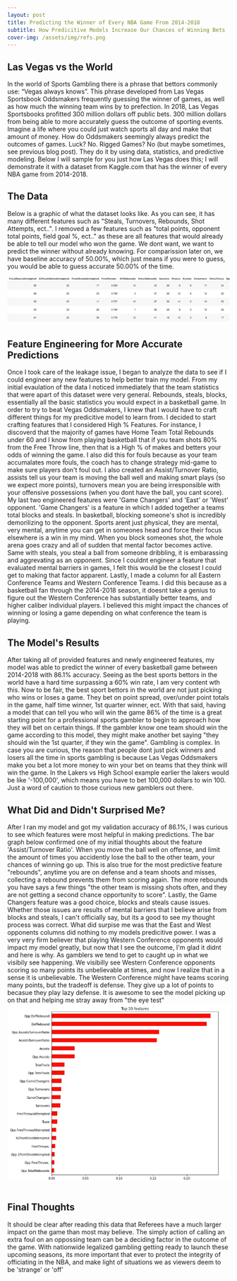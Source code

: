 ```yaml
---
layout: post
title: Predicting the Winner of Every NBA Game From 2014-2018
subtitle: How Predicitive Models Increase Our Chances of Winning Bets
cover-img: /assets/img/refs.png
---
```



## Las Vegas vs the World

  In the world of Sports Gambling there is a phrase that bettors commonly use: “Vegas always knows”. This phrase developed from Las Vegas Sportsbook Oddsmakers frequently guessing the winner of games, as well as how much the winning team wins by to prefection. In 2018, Las Vegas Sportsbooks profitted 300 million dollars off public bets. 300 million dollars from being able to more accurately guess the outcome of sporting events. Imagine a life where you could just watch sports all day and make that amount of money. How do Oddsmakers seemingly always predict the outcomes of games. Luck? No. Rigged Games? No (but maybe sometimes, see previous blog post). They do it by using data, statistics, and predictive modeling. Below I will sample for you just how Las Vegas does this; I will demonstrate it with a dataset from Kaggle.com that has the winner of every NBA game from 2014-2018.

## The Data
Below is a graphic of what the dataset looks like. As you can see, it has many different features such as "Steals, Turnovers, Rebounds, Shot Attempts, ect..". I removed a few features such as "total points, opponent total points, field goal %, ect.." as these are all features that would already be able to tell our model who won the game. We dont want, we want to predict the winner without already knowing. For comparission later on, we have baseline accuracy of 50.00%, which just means if you were to guess, you would be able to guess accurate 50.00% of the time.

![](NBAdfHead.jpg)


## Feature Engineering for More Accurate Predictions
  Once I took care of the leakage issue, I began to analyze the data to see if I could engineer any new features to help better train my model. From my initial evaulation of the data I noticed immediately that the team statistics that were apart of this dataset were very general. Rebounds, steals, blocks, essentially all the basic statistics you would expect in a basketball game. In order to try to beat Vegas Oddsmakers, I knew that I would have to craft different things for my predicitive model to learn from. 
  I decided to start crafting features that I considered High % Features. For instance, I discoverd that the majority of games have Home Team Total Rebounds under 60 and I know from playing basketball that if you team shots 80% from the Free Throw line, then that is a High % of makes and betters your odds of winning the game. I also did this for fouls because as your team accumalates more fouls, the coach has to change strategy mid-game to make sure players don't foul out. I also created an Assist/Turnover Ratio, assists tell us your team is moving the ball well and making smart plays (so we expect more points), turnovers mean you are being irresponsible with your offensive possessions (when you dont have the ball, you cant score). 
  My last two engineered features were 'Game Changers' and 'East' or 'West' opponent. 'Game Changers' is a feature in which I added together a teams total blocks and steals. In basketball, blocking someone's shot is incredibly demorilizing to the opponent. Sports arent just physical, they are mental, very mental, anytime you can get in someones head and force their focus elsewhere is a win in my mind. When you block someones shot, the whole arena goes crazy and all of sudden that mental factor becomes active. Same with steals, you steal a ball from someone dribbling, it is embarassing and aggrevating as an opponent. Since I couldnt engineer a feature that evaluated mental barriers in games, I felt this would be the closest I could get to making that factor apparent. Lastly, I made a column for all Eastern Conference Teams and Western Conference Teams. I did this because as a basketball fan through the 2014-2018 season, it doesnt take a genius to figure out the Western Conference has substantially better teams, and higher caliber individual players. I believed this might impact the chances of winning or losing a game depending on what conference the team is playing.

## The Model's Results
  After taking all of provided features and newly engineered features, my model was able to predict the winner of every basketball game between 2014-2018 with 86.1% accuracy. Seeing as the best sports bettors in the world have a hard time surpassing a 60% win rate, I am very content wth this. Now to be fair, the best sport bettors in the world are not just picking who wins or loses a game. They bet on point spread, over/under point totals in the game, half time winner, 1st quarter winner, ect. With that said, having a model that can tell you who will win the game 86% of the time is a great starting point for a professional sports gambler to begin to approach how they will bet on certain things. If the gambler know one team should win the game according to this model, they might make another bet saying "they should win the 1st quarter, if they win the game". Gambling is complex.
  In case you are curious, the reason that people dont just pick winners and losers all the time in sports gambling is because Las Vegas Oddsmakers make you bet a lot more money to win your bet on teams that they think will win the game. In the Lakers vs High School example earlier the lakers would be like '-100,000', which means you have to bet 100,000 dollars to win 100. Just a word of caution to those curious new gamblers out there.
  

## What Did and Didn't Surprised Me?
  After I ran my model and got my validation accuracy of 86.1%, I was curious to see which features were most helpful in making predictions. The bar graph below confirmed one of my initial thoughts about the feature 'Assist/Turnover Ratio'. When you move the ball well on offense, and limit the amount of times you accidently lose the ball to the other team, your chances of winning go up. This is also true for the most predictive feature "rebounds", anytime you are on defense and a team shoots and misses, collecting a rebound prevents them from scoring again. The more rebounds you have says a few things "the other team is missing shots often, and they are not getting a second chance opportunity to score". Lastly, the Game Changers feature was a good choice, blocks and steals cause issues. Whether those issues are results of mental barriers that I believe arise from blocks and steals, I can't officially say, but its a good to see my thought process was correct.
  What did surpise me was that the East and West opponents columns did nothing to my models predicitive power. I was a very very firm believer that playing Western Conference opponents would impact my model greatly, but now that I see the outcome, I'm glad it didnt and here is why. As gamblers we tend to get to caught up in what we visibily see happening. We visibilly see Western Conference opponents scoring so many points its unbelievable at times, and now I realize that in a sense it is unbelievable. The Western Conference might have teams scoring many points, but the tradeoff is defense. They give up a lot of points to becasue they play lazy defense. It is awesome to see the model picking up on that and helping me stray away from "the eye test"
![](GraphTry.jpg)
  
#
  


## Final Thoughts
It should be clear after reading this data that Referees have a much larger impact on the game than most may believe. The simply action of calling an extra foul on an oppossing team can be a deciding factor in the outcome of the game. With nationwide legalized gambling getting ready to launch these upcoming seasons, its more important that ever to protect the integrity of officiating in the NBA, and make light of situations we as viewers deem to be 'strange' or 'off'
